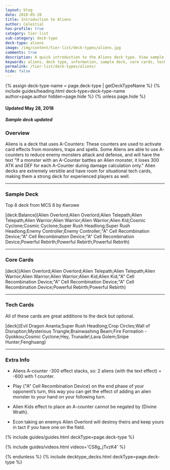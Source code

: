 ```yaml
---
layout: blog
date: 2018-05-28
title: Introduction to Aliens
author: Celestial
has-profile: true
category: tier-list
sub-category: deck-type
deck-type: aliens
image: /img/content/tier-list/deck-types/aliens.jpg
comments: true
description: A quick introduction to the Aliens deck type. View sample deck, core cards, tech cards, quick tips, guides, videos and other information.
keywords: aliens, deck type, information, sample deck, core cards, tech cards, quick tips, guides, videos
permalink: /tier-list/deck-types/aliens/
hide: false
---
```


{% assign deck-type-name = page.deck-type | getDeckTypeName %}
{% include guides/heading.html deck-type=deck-type-name author=page.author hidden=page.hide %}
{% unless page.hide %}

#### Updated May 28, 2018 
##### Sample deck updated

### Overview
Aliens is a deck that uses A-Counters: These counters are used to activate card effects from monsters, traps and spells. Some Aliens are able to use A-counters to reduce enemy monsters attack and defense, and will have the text "If a monster with an A-Counter battles an Alien monster, it loses 300 ATK and DEF for each A-Counter during damage calculation only." Alien decks are extremely versitile and have room for situational tech cards, making them a strong deck for experienced players as well.

---

### Sample Deck
Top 8 deck from MCS 8 by Kwrowe

[deck:Balance](Alien Overlord;Alien Overlord;Alien Telepath;Alien Telepath;Alien Warrior;Alien Warrior;Alien Warrior;Alien Kid;Cosmic Cyclone;Cosmic Cyclone;Super Rush Headlong;Super Rush Headlong;Enemy Controller;Enemy Controller;"A" Cell Recombination Device;"A" Cell Recombination Device;"A" Cell Recombination Device;Powerful Rebirth;Powerful Rebirth;Powerful Rebirth)

---  

### Core Cards

[deck](Alien Overlord;Alien Overlord;Alien Telepath;Alien Telepath;Alien Warrior;Alien Warrior;Alien Warrior;Alien Kid;Alien Kid;"A" Cell Recombination Device;"A" Cell Recombination Device;"A" Cell Recombination Device;Powerful Rebirth;Powerful Rebirth)
     
---

### Tech Cards
All of these cards are great additions to the deck but optional.  

[deck](Evil Dragon Ananta;Super Rush Headlong;Crop Circles;Wall of Disruption;Mysterious Triangle;Brainwashing Beam;Fire Formation - Gyokkou;Cosmic Cyclone;Hey, Trunade!;Lava Golem;Snipe Hunter;Fenghuang)

---

### Extra Info

* Aliens A-counter -300 effect stacks, so: 2 aliens (with the text effect) = -600 with 1 counter.

* Play {\"A\" Cell Recombination Device} on the end phase of your opponent’s turn, this way you can get the effect of adding an alien monster to your hand on your following turn.

* Alien Kids effect to place an A-counter cannot be negated by {Divine Wrath}.  

* Econ taking an enemys Alien Overlord will destroy theirs and keep yours in tact if you have one on the field.  
 

{% include guides/guides.html deckType=page.deck-type %}

{% include guides/videos.html videos='CS8g_jTvzK4' %}

{% endunless %}
{% include decktype_decks.html deckType=page.deck-type %}
